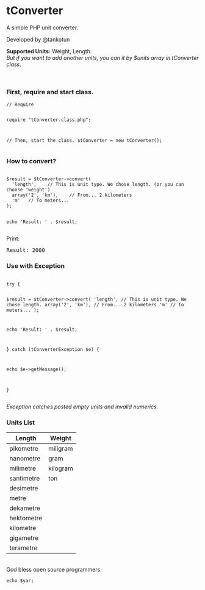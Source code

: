 <h1>tConverter</h1>
<p>A simple PHP unit converter.</p>
<p>Developed by @tankotun</p>
<p><strong>Supported Units:</strong> Weight, Length.<br/>
<em>But if you want to add another units, you can it by $units array in tConverter class.</em></p>
<br/>
<h3>First, require and start class.</h3>
<pre><code>// Require

require "tConverter.class.php";

// Then, start the class.
$tConverter = new tConverter();</code>
</pre>

<h3>How to convert?</h3>
<div class="highlight highlight-js">
<pre><code>
$result = $tConverter->convert(
  'length',    // This is unit type. We chose length. (or you can choose 'weight')
  array('2', 'km'),    // From... 2 kilometers
  'm'   // To meters...
);

echo 'Result: ' . $result;
</code></pre></div>
Print:
<pre>Result: 2000</pre>

<h3>Use with Exception</h3>
<pre><code>
try {

  $result = $tConverter->convert(
    'length',    // This is unit type. We chose length.
    array('2', 'km'),    // From... 2 kilometers
    'm'   // To meters...
  );
  
  echo 'Result: ' . $result;

} catch (tConverterException $e) {

  echo $e->getMessage();
  
}
</code></pre>
<i>Exception catches posted empty units and invalid numerics.</i>

<h3>Units List</h3>

Length        | Weight
------------- | -------------
pikometre     |miligram
nanometre     |gram
milimetre     |kilogram
santimetre    |ton
desimetre     |
metre         |
dekametre     |
hektometre    |
kilometre     |
gigametre     |
terametre     |


<br/>
God bless open source programmers.


```
echo $yar;
```
